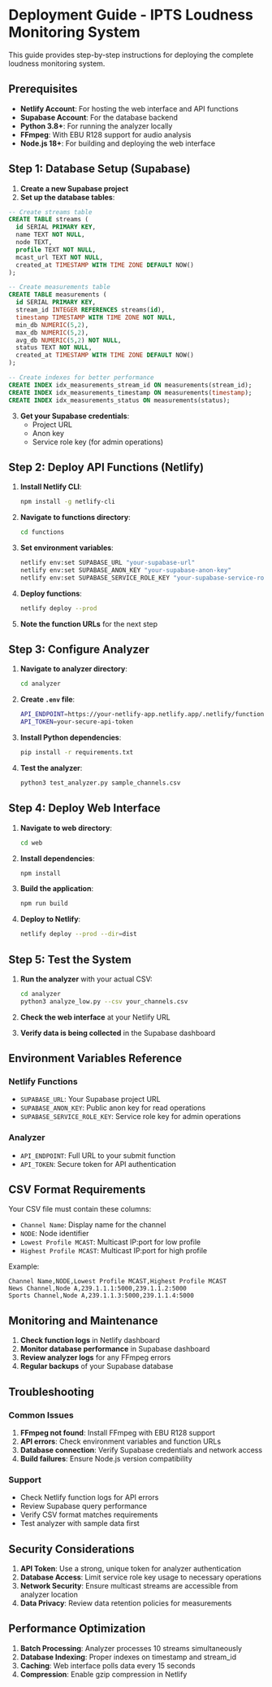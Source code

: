 # Deployment Guide - IPTS Loudness Monitoring System

This guide provides step-by-step instructions for deploying the complete loudness monitoring system.

## Prerequisites

- **Netlify Account**: For hosting the web interface and API functions
- **Supabase Account**: For the database backend
- **Python 3.8+**: For running the analyzer locally
- **FFmpeg**: With EBU R128 support for audio analysis
- **Node.js 18+**: For building and deploying the web interface

## Step 1: Database Setup (Supabase)

1. **Create a new Supabase project**
2. **Set up the database tables**:

```sql
-- Create streams table
CREATE TABLE streams (
  id SERIAL PRIMARY KEY,
  name TEXT NOT NULL,
  node TEXT,
  profile TEXT NOT NULL,
  mcast_url TEXT NOT NULL,
  created_at TIMESTAMP WITH TIME ZONE DEFAULT NOW()
);

-- Create measurements table
CREATE TABLE measurements (
  id SERIAL PRIMARY KEY,
  stream_id INTEGER REFERENCES streams(id),
  timestamp TIMESTAMP WITH TIME ZONE NOT NULL,
  min_db NUMERIC(5,2),
  max_db NUMERIC(5,2),
  avg_db NUMERIC(5,2) NOT NULL,
  status TEXT NOT NULL,
  created_at TIMESTAMP WITH TIME ZONE DEFAULT NOW()
);

-- Create indexes for better performance
CREATE INDEX idx_measurements_stream_id ON measurements(stream_id);
CREATE INDEX idx_measurements_timestamp ON measurements(timestamp);
CREATE INDEX idx_measurements_status ON measurements(status);
```

3. **Get your Supabase credentials**:
   - Project URL
   - Anon key
   - Service role key (for admin operations)

## Step 2: Deploy API Functions (Netlify)

1. **Install Netlify CLI**:
   ```bash
   npm install -g netlify-cli
   ```

2. **Navigate to functions directory**:
   ```bash
   cd functions
   ```

3. **Set environment variables**:
   ```bash
   netlify env:set SUPABASE_URL "your-supabase-url"
   netlify env:set SUPABASE_ANON_KEY "your-supabase-anon-key"
   netlify env:set SUPABASE_SERVICE_ROLE_KEY "your-supabase-service-role-key"
   ```

4. **Deploy functions**:
   ```bash
   netlify deploy --prod
   ```

5. **Note the function URLs** for the next step

## Step 3: Configure Analyzer

1. **Navigate to analyzer directory**:
   ```bash
   cd analyzer
   ```

2. **Create `.env` file**:
   ```bash
   API_ENDPOINT=https://your-netlify-app.netlify.app/.netlify/functions/submit
   API_TOKEN=your-secure-api-token
   ```

3. **Install Python dependencies**:
   ```bash
   pip install -r requirements.txt
   ```

4. **Test the analyzer**:
   ```bash
   python3 test_analyzer.py sample_channels.csv
   ```

## Step 4: Deploy Web Interface

1. **Navigate to web directory**:
   ```bash
   cd web
   ```

2. **Install dependencies**:
   ```bash
   npm install
   ```

3. **Build the application**:
   ```bash
   npm run build
   ```

4. **Deploy to Netlify**:
   ```bash
   netlify deploy --prod --dir=dist
   ```

## Step 5: Test the System

1. **Run the analyzer** with your actual CSV:
   ```bash
   cd analyzer
   python3 analyze_low.py --csv your_channels.csv
   ```

2. **Check the web interface** at your Netlify URL
3. **Verify data is being collected** in the Supabase dashboard

## Environment Variables Reference

### Netlify Functions
- `SUPABASE_URL`: Your Supabase project URL
- `SUPABASE_ANON_KEY`: Public anon key for read operations
- `SUPABASE_SERVICE_ROLE_KEY`: Service role key for admin operations

### Analyzer
- `API_ENDPOINT`: Full URL to your submit function
- `API_TOKEN`: Secure token for API authentication

## CSV Format Requirements

Your CSV file must contain these columns:
- `Channel Name`: Display name for the channel
- `NODE`: Node identifier
- `Lowest Profile MCAST`: Multicast IP:port for low profile
- `Highest Profile MCAST`: Multicast IP:port for high profile

Example:
```csv
Channel Name,NODE,Lowest Profile MCAST,Highest Profile MCAST
News Channel,Node A,239.1.1.1:5000,239.1.1.2:5000
Sports Channel,Node A,239.1.1.3:5000,239.1.1.4:5000
```

## Monitoring and Maintenance

1. **Check function logs** in Netlify dashboard
2. **Monitor database performance** in Supabase dashboard
3. **Review analyzer logs** for any FFmpeg errors
4. **Regular backups** of your Supabase database

## Troubleshooting

### Common Issues

1. **FFmpeg not found**: Install FFmpeg with EBU R128 support
2. **API errors**: Check environment variables and function URLs
3. **Database connection**: Verify Supabase credentials and network access
4. **Build failures**: Ensure Node.js version compatibility

### Support

- Check Netlify function logs for API errors
- Review Supabase query performance
- Verify CSV format matches requirements
- Test analyzer with sample data first

## Security Considerations

1. **API Token**: Use a strong, unique token for analyzer authentication
2. **Database Access**: Limit service role key usage to necessary operations
3. **Network Security**: Ensure multicast streams are accessible from analyzer location
4. **Data Privacy**: Review data retention policies for measurements

## Performance Optimization

1. **Batch Processing**: Analyzer processes 10 streams simultaneously
2. **Database Indexing**: Proper indexes on timestamp and stream_id
3. **Caching**: Web interface polls data every 15 seconds
4. **Compression**: Enable gzip compression in Netlify